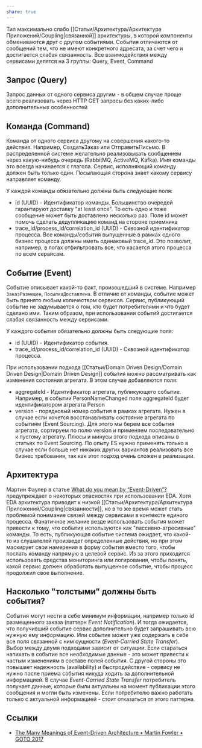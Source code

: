 ```yaml
---
share: true
---
```


Тип максимально слабо [[Статьи/Архитектура/Архитектура Приложений/Coupling|связанной]] архитектуры, в которой компоненты обмениваются друг с другом событиями. События отличаются от сообщений тем, что не имеют конкретного адресата, за счет чего и достигается слабая связанность. 
Все взаимодействия между сервисами делятся на 3 группы: Query, Event, Command

## Запрос (Query)
Запрос данных от одного сервиса другим - в общем случае проще всего реализовать через HTTP GET запросы без каких-либо дополнительных особенностей

## Команда (Command)
Команда от одного сервиса другому на совершения какого-то действия. Например, СоздатьЗаказ или ОтправитьПисьмо. В распределенной системе желательно реализовывать сообщением через какую-нибудь очередь (RabbitMQ, ActiveMQ, Kafka). Имя команды это всегда начинается с глагола. Сервис, исполняющий команду должен быть только один. Посылающая сторона знает какому сервису направляет команду.

У каждой команды обязательно должны быть следующие поля:
- id (UUID) - Идентификатор команды. Большинство очередей гарантируют доставку "at least once". То есть одно и тоже сообщение может быть доставлено несколько раз. Поле id может помочь сделать дедупликацию команд на стороне приемника
- trace_id/process_id/correlation_id (UUID) - Сквозной идентификатор процесса. Все команды/события выпущенные в рамках одного бизнес процесса должны иметь одинаковый trace_id. Это позволит, например, в логах отфильтровать все, что касается этого процесса по всем сервисам.

## Событие (Event)
Событие описывает какой-то факт, произошедший в системе. Например `ЗаказРазмещен`, `ПосылкаДоставлена`. В отличие от команды, событие может быть принято любым количеством сервисов. Сервис, публикующий событие не задумывается о том, кто будет потребителями и что будет сделано ими. Таким образом, при использовании событий достигается слабая связанность между сервисами.

У каждого события обязательно должны быть следующие поля:
- id (UUID) - Идентификатор события.
- trace_id/process_id/correlation_id (UUID) - Сквозной идентификатор процесса.

При использовании подхода [[Статьи/Domain Driven Design/Domain Driven Design|Domain Driven Design]] события можно рассматривать как изменения состояния агрегата. В этом случае добавляются поля:
- aggregateId - Идентификатор агрегата, публикующего событие. Например, в событии PersonNameChanged поле aggregateId будет идентификатором агрегата Person
- version - порядковый номер события в рамках агрегата. Нужен в случае если хочется восстанавливать состояние агрегата по событиям (Event Sourcing). Для этого мы берем все события агрегата, сортируем по полю version и применяем последовательно к пустому агрегату. Плюсы и минусы этого подхода описаны в статьях по Event Sourcing. По опыту ES нужно применять только в случае если больше нет никаких других вариантов реализовать все бизнес требования, так как этот подход очень сложен в реализации.

## Архитектура
Мартин Фаулер в статье [What do you mean by “Event-Driven”?](https://martinfowler.com/articles/201701-event-driven.html) предупреждает о некоторых опасностях при использовании EDA. Хотя EDA архитектура приводит к низкой [[Статьи/Архитектура/Архитектура Приложений/Coupling|связанности]], но в то же время может стать проблемой понимание связей между сервисами в контексте единого процесса. Фанатичное желание везде использовать события может привести к тому, что события используются как "пассивно-агресивные" команды. То есть, публикующая событие система ожидает, что какой-то из слушателей произведет определенные действия, но при этом маскирует свои намерения в форму события вместо того, чтобы послать команду напрямую в целевой сервис. Из за этого приходится использовать средства мониторинга или логирования, чтобы понять, какой сервис должен обработать выпущенное событие, чтобы процесс продолжил свое выполнение.

## Насколько "толстыми" должны быть события?
События могут нести в себе минимум информации, например только id размещенного заказа (паттерн *Event Notification*). И тогда ожидается, что получивший событие сервис дополнительно будет запрашивать всю нужную ему информацию. Или событие может уже содержать в себе все поля связанной с ним сущности (*Event-Carried State Transfer*). Выбор между двумя подходами зависит от ситуации. Если стараться напихать в событие все необходимые данные - это может привести к частым изменениям в составе полей события. С другой стороны это повышает надежность (availability) и быстродействие - сервису не нужно после приема события никуда ходить за дополнительной информацией.
В случае *Event-Carried State Transfer* потребитель получает данные, которые были актуальны на момент публикации этого сообщения и могли быть изменены. Если потребителю важно работать только с актуальной информацией - стоит отказаться от этого паттерна.

## Ссылки
- [The Many Meanings of Event-Driven Architecture • Martin Fowler • GOTO 2017](https://www.youtube.com/watch?v=STKCRSUsyP0)
